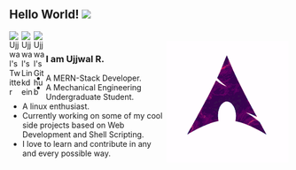 ## Hello World! <img src="https://raw.githubusercontent.com/iampavangandhi/iampavangandhi/master/gifs/Hi.gif" width="30px"></h2>

<a href="https://twitter.com/ujjwal_iitkgp">
  <img align="left" alt="Ujjwal's Twitter" width="22px" src="https://cdn.jsdelivr.net/npm/simple-icons@v3/icons/twitter.svg" />
</a>
<a href="https://www.linkedin.com/in/ujjwal-raj-0442461bb">
  <img align="left" alt="Ujjwal's Linkdein" width="22px" src="https://cdn.jsdelivr.net/npm/simple-icons@v3/icons/linkedin.svg" />
</a>
<a href="https://github.com/mySpaceHere123">
  <img align="left" alt="Ujjwal's Github" width="22px" src="https://cdn.jsdelivr.net/npm/simple-icons@v3/icons/github.svg" />
</a>
<!-- <a href="https://www.instagram.com/dar_tion._/">
  <img align="left" alt="Darshan's Instagram" width="22px" src="https://cdn.jsdelivr.net/npm/simple-icons@v3/icons/instagram.svg" />
</a>

<!-- <a href="https://t.me/darshanjain01">
  <img align="left" alt="Darshan's Telegram" width="22px" src="https://cdn.jsdelivr.net/npm/simple-icons@v3/icons/telegram.svg" />
</a>
<a href="https://medium.com/@darshanjain_5991">
  <img align="left" alt="Darshan's Medium" width="22px" src="https://cdn.jsdelivr.net/npm/simple-icons@v3/icons/medium.svg" />
</a> -->

<br />
<img align="right" alt="GIF" src="https://github.com/mySpaceHere123/mySpaceHere123/blob/master/archpepe.gif"  />

### I am Ujjwal R.

- A MERN-Stack Developer.
- A Mechanical Engineering Undergraduate Student.
- A linux enthusiast.
- Currently working on some of my cool side projects based on Web Development and Shell Scripting.
- I love to learn and contribute in any and every possible way.

<!-- This code and Gif of this ReadMe is taken from https://github.com/darshan-jain -->
